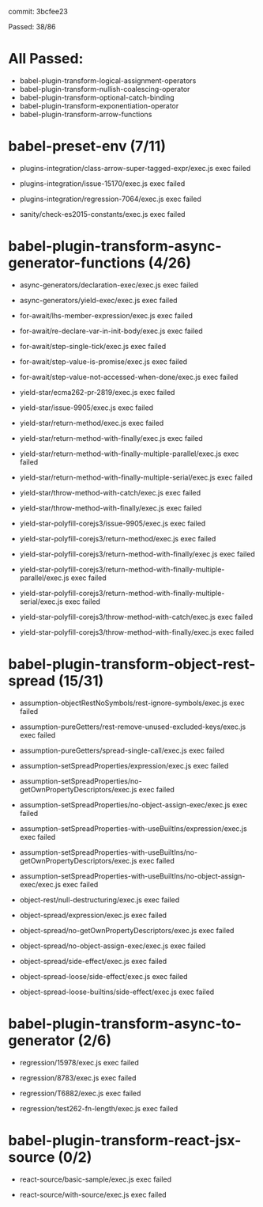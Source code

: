 commit: 3bcfee23

Passed: 38/86

# All Passed:
* babel-plugin-transform-logical-assignment-operators
* babel-plugin-transform-nullish-coalescing-operator
* babel-plugin-transform-optional-catch-binding
* babel-plugin-transform-exponentiation-operator
* babel-plugin-transform-arrow-functions


# babel-preset-env (7/11)
* plugins-integration/class-arrow-super-tagged-expr/exec.js
exec failed

* plugins-integration/issue-15170/exec.js
exec failed

* plugins-integration/regression-7064/exec.js
exec failed

* sanity/check-es2015-constants/exec.js
exec failed


# babel-plugin-transform-async-generator-functions (4/26)
* async-generators/declaration-exec/exec.js
exec failed

* async-generators/yield-exec/exec.js
exec failed

* for-await/lhs-member-expression/exec.js
exec failed

* for-await/re-declare-var-in-init-body/exec.js
exec failed

* for-await/step-single-tick/exec.js
exec failed

* for-await/step-value-is-promise/exec.js
exec failed

* for-await/step-value-not-accessed-when-done/exec.js
exec failed

* yield-star/ecma262-pr-2819/exec.js
exec failed

* yield-star/issue-9905/exec.js
exec failed

* yield-star/return-method/exec.js
exec failed

* yield-star/return-method-with-finally/exec.js
exec failed

* yield-star/return-method-with-finally-multiple-parallel/exec.js
exec failed

* yield-star/return-method-with-finally-multiple-serial/exec.js
exec failed

* yield-star/throw-method-with-catch/exec.js
exec failed

* yield-star/throw-method-with-finally/exec.js
exec failed

* yield-star-polyfill-corejs3/issue-9905/exec.js
exec failed

* yield-star-polyfill-corejs3/return-method/exec.js
exec failed

* yield-star-polyfill-corejs3/return-method-with-finally/exec.js
exec failed

* yield-star-polyfill-corejs3/return-method-with-finally-multiple-parallel/exec.js
exec failed

* yield-star-polyfill-corejs3/return-method-with-finally-multiple-serial/exec.js
exec failed

* yield-star-polyfill-corejs3/throw-method-with-catch/exec.js
exec failed

* yield-star-polyfill-corejs3/throw-method-with-finally/exec.js
exec failed


# babel-plugin-transform-object-rest-spread (15/31)
* assumption-objectRestNoSymbols/rest-ignore-symbols/exec.js
exec failed

* assumption-pureGetters/rest-remove-unused-excluded-keys/exec.js
exec failed

* assumption-pureGetters/spread-single-call/exec.js
exec failed

* assumption-setSpreadProperties/expression/exec.js
exec failed

* assumption-setSpreadProperties/no-getOwnPropertyDescriptors/exec.js
exec failed

* assumption-setSpreadProperties/no-object-assign-exec/exec.js
exec failed

* assumption-setSpreadProperties-with-useBuiltIns/expression/exec.js
exec failed

* assumption-setSpreadProperties-with-useBuiltIns/no-getOwnPropertyDescriptors/exec.js
exec failed

* assumption-setSpreadProperties-with-useBuiltIns/no-object-assign-exec/exec.js
exec failed

* object-rest/null-destructuring/exec.js
exec failed

* object-spread/expression/exec.js
exec failed

* object-spread/no-getOwnPropertyDescriptors/exec.js
exec failed

* object-spread/no-object-assign-exec/exec.js
exec failed

* object-spread/side-effect/exec.js
exec failed

* object-spread-loose/side-effect/exec.js
exec failed

* object-spread-loose-builtins/side-effect/exec.js
exec failed


# babel-plugin-transform-async-to-generator (2/6)
* regression/15978/exec.js
exec failed

* regression/8783/exec.js
exec failed

* regression/T6882/exec.js
exec failed

* regression/test262-fn-length/exec.js
exec failed


# babel-plugin-transform-react-jsx-source (0/2)
* react-source/basic-sample/exec.js
exec failed

* react-source/with-source/exec.js
exec failed


